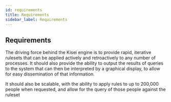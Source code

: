 ```yaml
---
id: requirements
title: Requirements
sidebar_label: Requirements
---
```


## Requirements

The driving force behind the Kisei engine is to provide rapid, iterative rulesets that can be applied actively and retroactively to any number of processes. It should also provide the ability to output the results of queries to the system that can then be interpreted by a graphical display, to allow for easy dissemination of that information.

It should also be scalable, with the ability to apply rules to up to 200,000 people when requested, and allow for the query of those people against the ruleset
